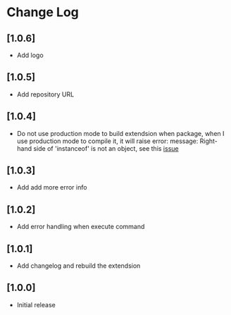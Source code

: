 # Change Log

## [1.0.6]
- Add logo

## [1.0.5]
- Add repository URL

## [1.0.4]
- Do not use production mode to build extendsion when package, when I use production mode to compile it, it will raise error: message: Right-hand side of 'instanceof' is not an object, see this [issue](https://github.com/fgnass/domino/issues/146)

## [1.0.3]
- Add add more error info

## [1.0.2]
- Add error handling when execute command

## [1.0.1]
- Add changelog and rebuild the extendsion

## [1.0.0]
- Initial release